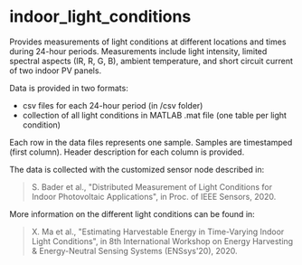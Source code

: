 # indoor_light_conditions
Provides measurements of light conditions at different locations and times during 24-hour periods. Measurements include light intensity, limited spectral aspects (IR, R, G, B), ambient temperature, and short circuit current of two indoor PV panels.

Data is provided in two formats:
- csv files for each 24-hour period (in /csv folder)
- collection of all light conditions in MATLAB .mat file (one table per light condition)

Each row in the data files represents one sample. Samples are timestamped (first column). Header description for each column is provided.

The data is collected with the customized sensor node described in:
>S. Bader et al., "Distributed Measurement of Light Conditions for Indoor Photovoltaic Applications", in Proc. of IEEE Sensors, 2020.

More information on the different light conditions can be found in:
>X. Ma et al., "Estimating Harvestable Energy in Time-Varying Indoor Light Conditions", in 8th International Workshop on Energy Harvesting & Energy-Neutral Sensing Systems (ENSsys'20), 2020.
